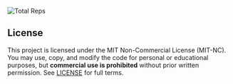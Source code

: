 ![Total Reps](https://gitpushups.com/pushupsBadge.svg?cachebust=09062025)

## License
This project is licensed under the MIT Non-Commercial License (MIT-NC).
You may use, copy, and modify the code for personal or educational purposes,
but **commercial use is prohibited** without prior written permission.
See [LICENSE](./LICENSE) for full terms.
